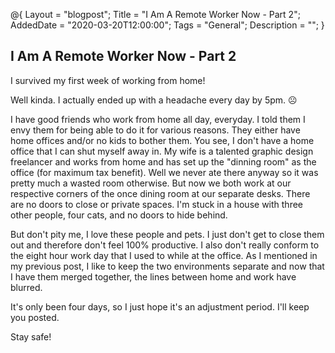 @{
 Layout = "blogpost";
 Title = "I Am A Remote Worker Now - Part 2";
 AddedDate = "2020-03-20T12:00:00";
 Tags = "General";
 Description = "";
 }
 
## I Am A Remote Worker Now - Part 2

I survived my first week of working from home!

Well kinda. I actually ended up with a headache every day by 5pm. ☹️

I have good friends who work from home all day, everyday. I told them I envy them for being able to do it for various reasons. They either have home offices and/or no kids to bother them. You see, I don't have a home office that I can shut myself away in. My wife is a talented graphic design freelancer and works from home and has set up the "dinning room" as the office (for maximum tax benefit). Well we never ate there anyway so it was pretty much a wasted room otherwise. But now we both work at our respective corners of the once dining room at our separate desks. There are no doors to close or private spaces. I'm stuck in a house with three other people, four cats, and no doors to hide behind.

But don't pity me, I love these people and pets. I just don't get to close them out and therefore don't feel 100% productive. I also don't really conform to the eight hour work day that I used to while at the office. As I mentioned in my previous post, I like to keep the two environments separate and now that I have them merged together, the lines between home and work have blurred.

It's only been four days, so I just hope it's an adjustment period. I'll keep you posted.

Stay safe!
